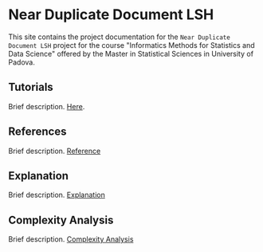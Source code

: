 # Near Duplicate Document LSH
This site contains the project documentation for the
`Near Duplicate Document LSH` project for the course "Informatics Methods for Statistics and Data Science" offered by the Master in Statistical Sciences in University of Padova.


## Tutorials
Brief description.
[Here](tutorials.md).


## References
Brief description.
[Reference](reference.md)

## Explanation
Brief description.
[Explanation](explanation.md)

## Complexity Analysis
Brief description.
[Complexity Analysis](complexity-analysis.md)